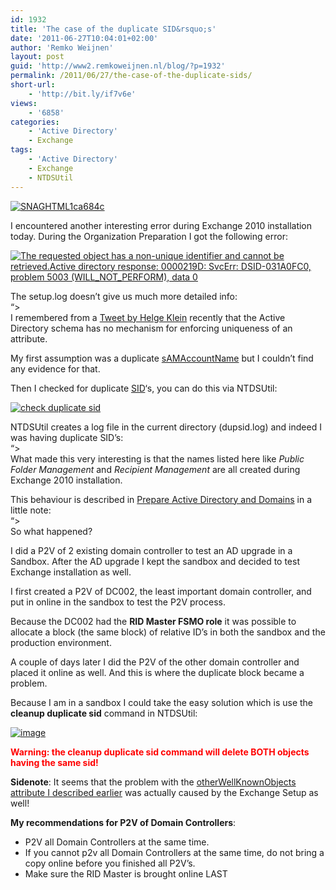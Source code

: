 ```yaml
---
id: 1932
title: 'The case of the duplicate SID&rsquo;s'
date: '2011-06-27T10:04:01+02:00'
author: 'Remko Weijnen'
layout: post
guid: 'http://www2.remkoweijnen.nl/blog/?p=1932'
permalink: /2011/06/27/the-case-of-the-duplicate-sids/
short-url:
    - 'http://bit.ly/if7v6e'
views:
    - '6858'
categories:
    - 'Active Directory'
    - Exchange
tags:
    - 'Active Directory'
    - Exchange
    - NTDSUtil
---
```


[![SNAGHTML1ca684c](http://192.168.40.25:8081/wp-content/uploads/2011/06/SNAGHTML1ca684c_thumb.png?9d7bd4 "SNAGHTML1ca684c")](http://192.168.40.25:8081/wp-content/uploads/2011/06/SNAGHTML1ca684c.png?9d7bd4)

I encountered another interesting error during Exchange 2010 installation today. During the Organization Preparation I got the following error:

[![The requested object has a non-unique identifier and cannot be retrieved.Active directory response: 0000219D: SvcErr: DSID-031A0FC0, problem 5003 (WILL_NOT_PERFORM), data 0](http://192.168.40.25:8081/wp-content/uploads/2011/06/image_thumb25.png "Exchange Server 2010 Setup")](http://192.168.40.25:8081/wp-content/uploads/2011/06/image25.png)

The setup.log doesn’t give us much more detailed info:  
“&gt;  
I remembered from a [Tweet by Helge Klein](http://twitter.com/#!/HelgeKlein/status/79641965238562817) recently that the Active Directory schema has no mechanism for enforcing uniqueness of an attribute.

My first assumption was a duplicate [sAMAccountName](http://msdn.microsoft.com/en-us/library/ms679635(v=vs.85).aspx) but I couldn’t find any evidence for that.

Then I checked for duplicate [SID](http://en.wikipedia.org/wiki/Security_Identifier)‘s, you can do this via NTDSUtil:

[![check duplicate sid](http://192.168.40.25:8081/wp-content/uploads/2011/06/image_thumb26.png "NTSDUtil")](http://192.168.40.25:8081/wp-content/uploads/2011/06/image26.png)

NTDSUtil creates a log file in the current directory (dupsid.log) and indeed I was having duplicate SID’s:  
“&gt;  
What made this very interesting is that the names listed here like *Public Folder Management* and *Recipient Management* are all created during Exchange 2010 installation.

This behaviour is described in [Prepare Active Directory and Domains](http://technet.microsoft.com/en-us/library/bb125224.aspx) in a little note:  
“&gt;  
So what happened?

I did a P2V of 2 existing domain controller to test an AD upgrade in a Sandbox. After the AD upgrade I kept the sandbox and decided to test Exchange installation as well.

I first created a P2V of DC002, the least important domain controller, and put in online in the sandbox to test the P2V process.

Because the DC002 had the **RID Master FSMO role** it was possible to allocate a block (the same block) of relative ID’s in both the sandbox and the production environment.

A couple of days later I did the P2V of the other domain controller and placed it online as well. And this is where the duplicate block became a problem.

Because I am in a sandbox I could take the easy solution which is use the **cleanup duplicate sid** command in NTDSUtil:

[![image](http://192.168.40.25:8081/wp-content/uploads/2011/06/image_thumb27.png "image")](http://192.168.40.25:8081/wp-content/uploads/2011/06/image27.png)

<span style="color: #ff0000;">**Warning: the cleanup duplicate sid command will delete BOTH objects having the same sid!**</span>

**Sidenote**: It seems that the problem with the [otherWellKnownObjects attribute I described earlier](http://192.168.40.25:8081/2011/06/24/exchange-2010-well-known-object-entry-install-error/) was actually caused by the Exchange Setup as well!

**My recommendations for P2V of Domain Controllers**:

- P2V all Domain Controllers at the same time.
- If you cannot p2v all Domain Controllers at the same time, do not bring a copy online before you finished all P2V’s.
- Make sure the RID Master is brought online LAST